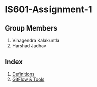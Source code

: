 # IS601-Assignment-1

## Group Members
1. Vihagendra Kalakuntla 
2. Harshad Jadhav

## Index

1. [Definitions](Definitions.md)
2. [GitFlow & Tools](https://github.com/vihagendra/IS601-Assignment-1/blob/master/GitFlow%20%26%20Tools.md)
